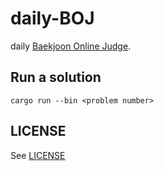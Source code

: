 # daily-BOJ

daily [Baekjoon Online Judge](https://www.acmicpc.net/).

## Run a solution

```
cargo run --bin <problem number>
```

## LICENSE
See [LICENSE](LICENSE)
